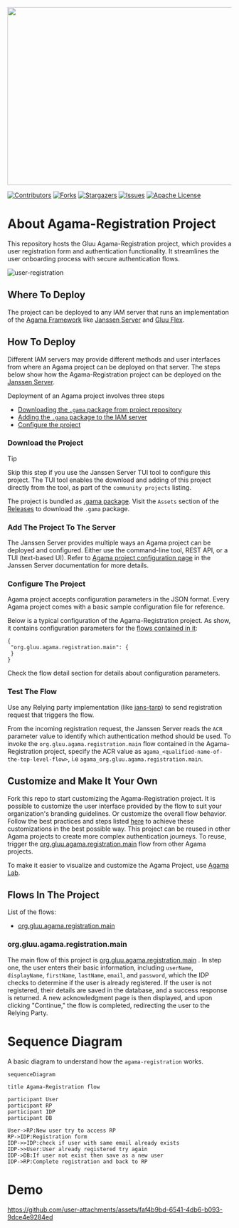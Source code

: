 <p>
 <img width="600" height="400" src="https://github.com/user-attachments/assets/eaf335b4-2d08-40fe-aa8e-05616098366d">
</p>

[![Contributors][contributors-shield]](contributors-url)
[![Forks][forks-shield]](forks-url)
[![Stargazers][stars-shield]](stars-url)
[![Issues][issues-shield]](issues-url)
[![Apache License][license-shield]](license-url)
 
# About Agama-Registration Project

This repository hosts the Gluu Agama-Registration project, which provides a user registration form and authentication functionality. It streamlines the user onboarding process with secure authentication flows.

![user-registration](https://github.com/user-attachments/assets/70c63e30-c9ac-4fdf-b9bf-262a4ccdf29b)

## Where To Deploy

The project can be deployed to any IAM server that runs an implementation of 
the [Agama Framework](https://docs.jans.io/head/agama/introduction/) like 
[Janssen Server](https://jans.io) and [Gluu Flex](https://gluu.org/flex/).

## How To Deploy

Different IAM servers may provide different methods and 
user interfaces from where an Agama project can be deployed on that server. 
The steps below show how the Agama-Registration project can be deployed on the 
[Janssen Server](https://jans.io). 

Deployment of an Agama project involves three steps

- [Downloading the `.gama` package from project repository](#download-the-project)
- [Adding the `.gama` package to the IAM server](#add-the-project-to-the-server)
- [Configure the project](#configure-the-project)


### Download the Project

> [!TIP]
> Skip this step if you use the Janssen Server TUI tool to 
> configure this project. The TUI tool enables the download and adding of this 
> project directly from the tool, as part of the `community projects` listing. 

The project is bundled as 
[.gama package](https://docs.jans.io/head/agama/gama-format/). 
Visit the `Assets` section of the 
[Releases](https://github.com/GluuFederation/agama-registration/releases) to download 
the `.gama` package.

### Add The Project To The Server

 The Janssen Server provides multiple ways an Agama project can be 
 deployed and configured. Either use the command-line tool, REST API, or a 
 TUI (text-based UI). Refer to 
 [Agama project configuration page](https://docs.jans.io/head/admin/config-guide/auth-server-config/agama-project-configuration/) in the Janssen Server documentation for more 
 details.

### Configure The Project

Agama project accepts configuration parameters in the JSON format. Every Agama 
project comes with a basic sample configuration file for reference.

Below is a typical configuration of the Agama-Registration project. As show, it contains
configuration parameters for the [flows contained in it](#flows-in-the-project):
 ```
{
  "org.gluu.agama.registration.main": {
  }
}
 ```

Check the flow detail section for details about configuration parameters.

### Test The Flow

Use any Relying party implementation (like [jans-tarp](https://github.com/JanssenProject/jans/tree/main/demos/jans-tarp)) to send registration request that triggers the flow.

From the incoming registration request, the Janssen Server reads the `ACR` 
parameter value to identify which authentication method should be used. 
To invoke the `org.gluu.agama.registration.main` flow contained in the  Agama-Registration project, 
specify the ACR value as `agama_<qualified-name-of-the-top-level-flow>`, 
i.e  `agama_org.gluu.agama.registration.main`.

## Customize and Make It Your Own

Fork this repo to start customizing the Agama-Registration project. It is possible to 
customize the user interface provided by the flow to suit your organization's 
branding guidelines. Or customize the overall flow behavior. Follow the best 
practices and steps listed [here](https://docs.jans.io/head/admin/developer/agama/agama-best-practices/#project-reuse-and-customizations)
to achieve these customizations in the best possible way.
This project can be reused in other Agama projects to create more complex
authentication journeys. To reuse, trigger the 
[org.gluu.agama.registration.main](#orggluuagamaregistrationmain) flow from other Agama projects.

To make it easier to visualize and customize the Agama Project, use
[Agama Lab](https://cloud.gluu.org/agama-lab/login).

## Flows In The Project

List of the flows: 

- [org.gluu.agama.registration.main](#orggluuagamaregistrationmain)

### org.gluu.agama.registration.main

The main flow of this project is [org.gluu.agama.registration.main](./code/org.gluu.agama.registration.main.flow) .
In step one, the user enters their basic information, including `userName`, `displayName`, `firstName`, `lastName`, `email`, and `password`, which the IDP checks to determine if the user is already registered. If the user is not registered, their details are saved in the database, and a success response is returned. A new acknowledgment page is then displayed, and upon clicking "Continue," the flow is completed, redirecting the user to the Relying Party.

# Sequence Diagram

A basic diagram to understand how the `agama-registration` works.
```mermaid
sequenceDiagram

title Agama-Registration flow

participant User
participant RP
participant IDP
participant DB

User->RP:New user try to access RP
RP->IDP:Registration form
IDP->>IDP:check if user with same email already exists
IDP->>User:User already registered try again
IDP->DB:If user not exist then save as a new user
IDP->RP:Complete registration and back to RP

```

# Demo


https://github.com/user-attachments/assets/faf4b9bd-6541-4db6-b093-9dce4e9284ed





 <!-- This are stats url reference for this repository -->
[contributors-shield]: https://img.shields.io/github/contributors/GluuFederation/agama-registration.svg?style=for-the-badge
[contributors-url]: https://github.com/GluuFederation/agama-registration/graphs/contributors
[forks-shield]: https://img.shields.io/github/forks/GluuFederation/agama-registration.svg?style=for-the-badge
[forks-url]: https://github.com/GluuFederation/agama-registration/network/members
[stars-shield]: https://img.shields.io/github/stars/GluuFederation/agama-registration?style=for-the-badge
[stars-url]: https://github.com/GluuFederation/agama-registration/stargazers
[issues-shield]: https://img.shields.io/github/issues/GluuFederation/agama-registration.svg?style=for-the-badge
[issues-url]: https://github.com/GluuFederation/agama-registration/issues
[license-shield]: https://img.shields.io/github/license/GluuFederation/agama-registration.svg?style=for-the-badge
[license-url]: https://github.com/GluuFederation/agama-registration/blob/main/LICENSE
